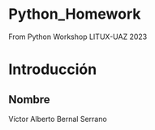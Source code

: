 # Python_Homework
From Python Workshop LITUX-UAZ 2023


# Introducción 


## Nombre
Víctor Alberto Bernal Serrano